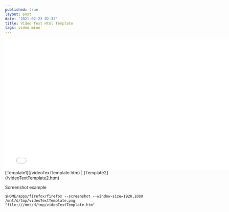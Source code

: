 ```yaml
---
published: true
layout: post
date: '2021-02-23 02:32'
title: Video Text Html Template
tags: video mine 
---
```

<iframe src="/videoTextTemplate.htm" title="video text template" width="760" height="428" style="border:0;"></iframe>
[Template1](/videoTextTemplate.htm) | [Template2](/videoTextTemplate2.htm)

Screenshot example

    $HOME/apps/firefox/firefox --screenshot --window-size=1920,1080 /mnt/d/tmp/videoTextTemplate.png "file:///mnt/d/tmp/videoTextTemplate.htm"

